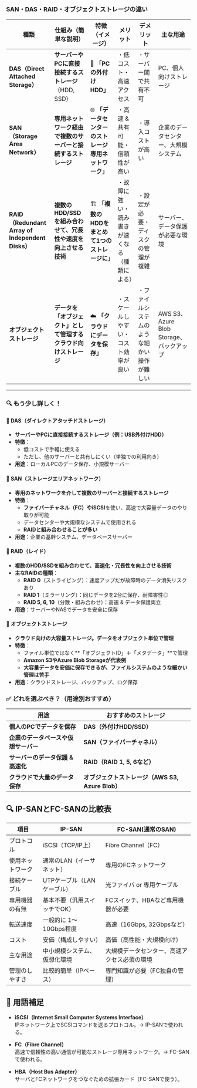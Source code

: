 ### **SAN・DAS・RAID・オブジェクトストレージの違い**  


| **種類** | **仕組み（簡単な説明）** | **特徴（イメージ）** | **メリット** | **デメリット** | **主な用途** |
|----------|----------------|----------------|------------|--------------|----------------|
| **DAS（Direct Attached Storage）** | **サーバーやPCに直接接続するストレージ**（HDD, SSD） | 🔌 **「PCの外付けHDD」** | ・低コスト・高速アクセス | ・サーバー間で共有不可 | PC、個人向けストレージ |
| **SAN（Storage Area Network）** | **専用ネットワーク経由で複数のサーバーと接続するストレージ** | 🌐 **「データセンターのストレージ専用ネットワーク」** | ・高速 & 共有可能・信頼性が高い | ・導入コストが高い | 企業のデータセンター、大規模システム |
| **RAID（Redundant Array of Independent Disks）** | **複数のHDD/SSDを組み合わせて、冗長性や速度を向上させる技術** | 🏗 **「複数のHDDをまとめて1つのストレージに」** | ・故障に強い・読み書きが速くなる（種類による） | ・設定が必要・ディスクの管理が複雑 | サーバー、データ保護が必要な環境 |
| **オブジェクトストレージ** | **データを「オブジェクト」として管理するクラウド向けストレージ** | ☁️ **「クラウドにデータを保存」** | ・スケールしやすい・コスト効率が良い | ・ファイルシステムのような細かい操作が難しい | AWS S3、Azure Blob Storage、バックアップ |

---

### **🔍 もう少し詳しく！**
#### **📌 DAS（ダイレクトアタッチドストレージ）**
- **サーバーやPCに直接接続するストレージ（例：USB外付けHDD）**  
- **特徴**：  
  - 低コストで手軽に使える  
  - ただし、他のサーバーと共有しにくい（単独での利用向き）  
- **用途**：ローカルPCのデータ保存、小規模サーバー  

#### **📌 SAN（ストレージエリアネットワーク）**
- **専用のネットワークを介して複数のサーバーと接続するストレージ**  
- **特徴**：  
  - **ファイバーチャネル（FC）**や**iSCSI**を使い、高速で大容量データのやり取りが可能  
  - データセンターや大規模なシステムで使用される  
  - **RAIDと組み合わせることが多い**  
- **用途**：企業の基幹システム、データベースサーバー  

#### **📌 RAID（レイド）**
- **複数のHDD/SSDを組み合わせて、高速化・冗長性を向上させる技術**  
- **主なRAIDの種類**：
  - **RAID 0**（ストライピング）：速度アップだが故障時のデータ消失リスクあり  
  - **RAID 1**（ミラーリング）：同じデータを2台に保存、耐障害性◎  
  - **RAID 5, 6, 10**（分散・組み合わせ）：高速 & データ保護両立  
- **用途**：サーバーやNASでデータを安全に保存  

#### **📌 オブジェクトストレージ**
- **クラウド向けの大容量ストレージ。データをオブジェクト単位で管理**  
- **特徴**：  
  - ファイル単位ではなく**「オブジェクトID」＋「メタデータ」**で管理  
  - **Amazon S3やAzure Blob Storageが代表例**  
  - **大容量データを安価に保存できるが、ファイルシステムのような細かい管理は苦手**  
- **用途**：クラウドストレージ、バックアップ、ログ保存  



### **✅ どれを選ぶべき？（用途別おすすめ）**
| **用途** | **おすすめのストレージ** |
|------------|----------------|
| **個人のPCでデータを保存** | **DAS（外付けHDD/SSD）** |
| **企業のデータベースや仮想サーバー** | **SAN（ファイバーチャネル）** |
| **サーバーのデータ保護 & 高速化** | **RAID（RAID 1, 5, 6など）** |
| **クラウドで大量のデータ保存** | **オブジェクトストレージ（AWS S3, Azure Blob）** |





## 🔍 IP-SANとFC-SANの比較表

| 項目 | IP-SAN | FC-SAN(通常のSAN) |
|------|--------|--------|
| プロトコル | iSCSI（TCP/IP上） | Fibre Channel（FC） |
| 使用ネットワーク | 通常のLAN（イーサネット） | 専用のFCネットワーク |
| 接続ケーブル | UTPケーブル（LANケーブル） | 光ファイバ or 専用ケーブル |
| 専用機器の有無 | 基本不要（汎用スイッチでOK） | FCスイッチ、HBAなど専用機器が必要 |
| 転送速度 | 一般的に 1〜10Gbps程度 | 高速（16Gbps, 32Gbpsなど） |
| コスト | 安価（構成しやすい） | 高価（高性能・大規模向け） |
| 主な用途 | 中小規模システム、仮想化環境 | 大規模データセンター、高速アクセス必須の環境 |
| 管理のしやすさ | 比較的簡単（IPベース） | 専門知識が必要（FC独自の管理） |


## 🧠 用語補足

- **iSCSI（Internet Small Computer Systems Interface）**  
  IPネットワーク上でSCSIコマンドを送るプロトコル。→ IP-SANで使われる。

- **FC（Fibre Channel）**  
  高速で信頼性の高い通信が可能なストレージ専用ネットワーク。→ FC-SANで使われる。

- **HBA（Host Bus Adapter）**  
  サーバとFCネットワークをつなぐための拡張カード（FC-SANで使う）。

